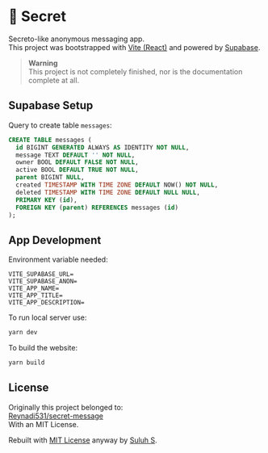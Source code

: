 # :eyes: Secret

Secreto-like anonymous messaging app.<br>
This project was bootstrapped with [Vite (React)](https://vitejs.dev/) and powered by [Supabase](https://supabase.io/).

> **Warning**<br>
> This project is not completely finished, nor is the documentation complete at all.

## Supabase Setup
Query to create table `messages`:

```sql
CREATE TABLE messages (
  id BIGINT GENERATED ALWAYS AS IDENTITY NOT NULL,
  message TEXT DEFAULT '' NOT NULL,
  owner BOOL DEFAULT FALSE NOT NULL,
  active BOOL DEFAULT TRUE NOT NULL,
  parent BIGINT NULL,
  created TIMESTAMP WITH TIME ZONE DEFAULT NOW() NOT NULL,
  deleted TIMESTAMP WITH TIME ZONE DEFAULT NULL NULL,
  PRIMARY KEY (id),
  FOREIGN KEY (parent) REFERENCES messages (id)
);
```

## App Development

Environment variable needed:

```
VITE_SUPABASE_URL=
VITE_SUPABASE_ANON=
VITE_APP_NAME=
VITE_APP_TITLE=
VITE_APP_DESCRIPTION=
```

To run local server use:

```bash
yarn dev
```

To build the website:

```bash
yarn build
```

## License

Originally this project belonged to:<br>
[Reynadi531/secret-message](https://github.com/Reynadi531/secret-message)<br>
With an MIT License.

Rebuilt with [MIT License](./LICENSE) anyway by [Suluh S](https://github.com/sooluh).
